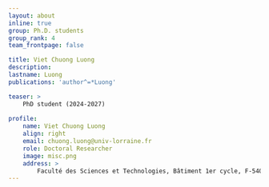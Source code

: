 ```yaml
---
layout: about
inline: true
group: Ph.D. students
group_rank: 4
team_frontpage: false

title: Viet Chuong Luong
description: 
lastname: Luong
publications: 'author^=*Luong'

teaser: >
    PhD student (2024-2027) 
    
profile:
    name: Viet Chuong Luong
    align: right
    email: chuong.luong@univ-lorraine.fr
    role: Doctoral Researcher
    image: misc.png
    address: >
        Faculté des Sciences et Technologies, Bâtiment 1er cycle, F-54000 Nancy, Office 425
---
```

